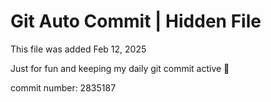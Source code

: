 # Git Auto Commit | Hidden File

This file was added Feb 12, 2025

Just for fun and keeping my daily git commit active 🤪

commit number: 2835187
